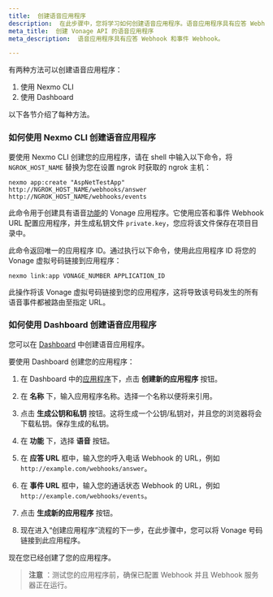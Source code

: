 ```yaml
---
title:  创建语音应用程序
description:  在此步骤中，您将学习如何创建语音应用程序。语音应用程序具有应答 Webhook 和事件 Webhook。
meta_title:  创建 Vonage API 的语音应用程序
meta_description:  语音应用程序具有应答 Webhook 和事件 Webhook。

---
```


有两种方法可以创建语音应用程序：

1. 使用 Nexmo CLI
2. 使用 Dashboard

以下各节介绍了每种方法。

### 如何使用 Nexmo CLI 创建语音应用程序

要使用 Nexmo CLI 创建您的应用程序，请在 shell 中输入以下命令，将 `NGROK_HOST_NAME` 替换为您在设置 ngrok 时获取的 ngrok 主机：

```shell
nexmo app:create "AspNetTestApp" http://NGROK_HOST_NAME/webhooks/answer http://NGROK_HOST_NAME/webhooks/events
```

此命令用于创建具有语音[功能](/application/overview#capabilities)的 Vonage 应用程序。它使用应答和事件 Webhook URL 配置应用程序，并生成私钥文件 `private.key`，您应将该文件保存在项目目录中。

此命令返回唯一的应用程序 ID。通过执行以下命令，使用此应用程序 ID 将您的 Vonage 虚拟号码链接到应用程序：

```shell
nexmo link:app VONAGE_NUMBER APPLICATION_ID
```

此操作将该 Vonage 虚拟号码链接到您的应用程序，这将导致该号码发生的所有语音事件都被路由至指定 URL。

### 如何使用 Dashboard 创建语音应用程序

您可以在 [Dashboard](https://dashboard.nexmo.com/applications) 中创建语音应用程序。

要使用 Dashboard 创建您的应用程序：

1. 在 Dashboard 中的[应用程序](https://dashboard.nexmo.com/applications)下，点击 **创建新的应用程序** 按钮。

2. 在 **名称** 下，输入应用程序名称。选择一个名称以便将来引用。

3. 点击 **生成公钥和私钥** 按钮。这将生成一个公钥/私钥对，并且您的浏览器将会下载私钥。保存生成的私钥。

4. 在 **功能** 下，选择 **语音** 按钮。

5. 在 **应答 URL** 框中，输入您的呼入电话 Webhook 的 URL，例如 `http://example.com/webhooks/answer`。

6. 在 **事件 URL** 框中，输入您的通话状态 Webhook 的 URL，例如 `http://example.com/webhooks/events`。

7. 点击 **生成新的应用程序** 按钮。

8. 现在进入“创建应用程序”流程的下一步，在此步骤中，您可以将 Vonage 号码链接到此应用程序。

现在您已经创建了您的应用程序。

> **注意** ：测试您的应用程序前，确保已配置 Webhook 并且 Webhook 服务器正在运行。

